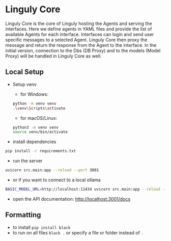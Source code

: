 # Linguly Core

Linguly Core is the core of Linguly hosting the Agents and serving the interfaces.
Here we define agents in YAML files and provide the list of available Agents for each interface.
Interfaces can login and send user specific messages to a selected Agent.
Linguly Core then proxy the message and return the response from the Agent to the interface.
In the initial version, connection to the Dbs (DB Proxy) and to the models (Model Proxy) will be handled in Linguly Core as well.


## Local Setup

- Setup venv
  - for Windows:

  ```bash
  python -m venv venv
  .\venv\Scripts\activate
  ```
  - for macOS/Linux:
  
  ```bash
  python3 -m venv venv
  source venv/bin/activate
  ```

- install dependencies
```bash
pip install -r requirements.txt
```

- run the server

```bash
uvicorn src.main:app --reload --port 3001
```

- or if you want to connect to a local ollama

```bash
BASIC_MODEL_URL=http://localhost:11434 uvicorn src.main:app --reload --port 3001
```

- open the API documentation: [http://localhost:3001/docs](http://localhost:3001/docs)

## Formatting

- to install `pip install black`
- to run on all files `black .` or specify a file or folder instead of `.`